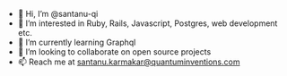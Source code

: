 - 👋 Hi, I’m @santanu-qi
- 👀 I’m interested in Ruby, Rails, Javascript, Postgres, web development etc.
- 🌱 I’m currently learning Graphql
- 💞️ I’m looking to collaborate on open source projects
- 📫 Reach me at santanu.karmakar@quantuminventions.com

<!---
santanu-qi/santanu-qi is a ✨ special ✨ repository because its `README.md` (this file) appears on your GitHub profile.
You can click the Preview link to take a look at your changes.
--->
